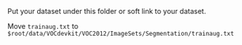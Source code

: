 Put your dataset under this folder or soft link to your dataset.

Move `trainaug.txt` to `$root/data/VOCdevkit/VOC2012/ImageSets/Segmentation/trainaug.txt`
